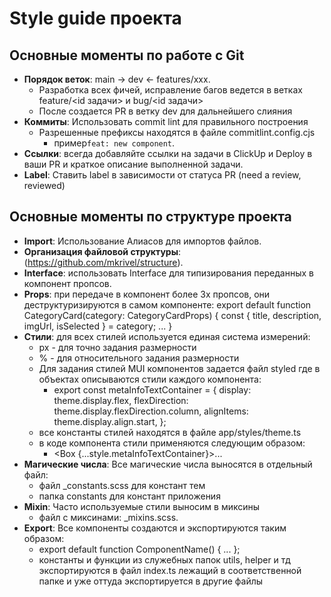 # Style guide проекта

## Основные моменты по работе с Git

- **Порядок веток**: main -> dev <- features/xxx.
    - Разработка всех фичей, исправление багов ведется в ветках feature/<id задачи> и bug/<id задачи>
    - После создается PR в ветку dev для дальнейшего слияния
- **Коммиты**: Использовать commit lint для правильного построения
    - Разрешенные префиксы находятся в файле commitlint.config.cjs
        - пример`feat: new component`.
- **Ссылки**: всегда добавляйте ссылки на задачи в ClickUp и Deploy в ваши PR и краткое описание выполненной задачи.
- **Label**: Ставить label в зависимости от статуса PR (need a review, reviewed)


## Основные моменты по структуре проекта

- **Import**: Использование Алиасов для импортов файлов.
- **Организация файловой структуры**: (https://github.com/mkrivel/structure).
- **Interface**: использовать Interface для типизирования переданных в компонент пропсов.
- **Props**: при передаче в компонент более 3х пропсов, они деструктуризируются в самом компоненте:
    export default function CategoryCard(category: CategoryCardProps) {
          const { title, description, imgUrl, isSelected } = category;
          ...
      }
- **Стили**: для всех стилей используется единая система измерений:
    - px - для точно задания размерности
    - % - для относительного задания размерности
    - Для задания стилей MUI компонентов задается файл styled где в объектах описываются стили каждого компонента:
      - export const metaInfoTextContainer = {
            display: theme.display.flex,
            flexDirection: theme.display.flexDirection.column,
            alignItems: theme.display.align.start,
        };
    - все константы стилей находятся в файле app/styles/theme.ts
    - в коде компонента стили применяются следующим образом:
      -  <Box {...style.metaInfoTextContainer}>...</Box>
- **Магические числа**: Все магические числа выносятся в отдельный файл:
    - файл _constants.scss для констант тем
    - папка constants для констант приложения
- **Mixin**: Часто используемые стили выносим в миксины
    - файл с миксинами: _mixins.scss.
- **Export**: Все компоненты создаются и экспортируются таким образом:
    - export default function ComponentName() { ... };
    - константы и функции из служебных папок utils, helper и тд экспортируются в файл index.ts лежащий в соответственной папке и уже оттуда экспортируется в другие файлы
